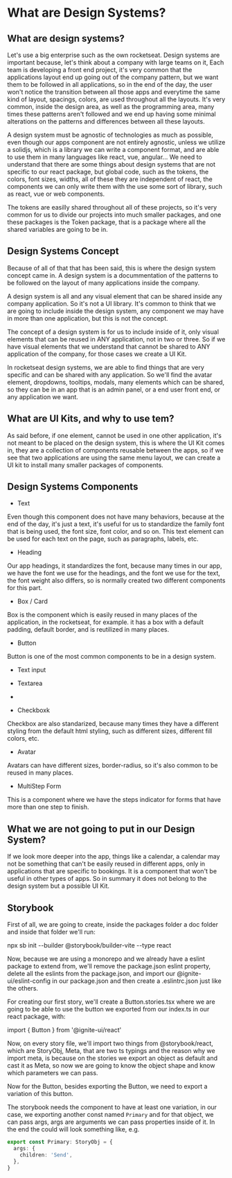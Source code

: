 # What are Design Systems?

## What are design systems? 

Let's use a big enterprise such as the own rocketseat. Design systems are important because, let's think about a company
with large teams on it, Each team is developing a front end project, it's very common that the applications layout end up
going out of the company pattern, but we want them to be followed in all applications, so in the end of the day, the user
won't notice the transition between all those apps and everytime the same kind of layout, spacings, colors, are used throughout
all the layouts.
It's very common, inside the design area, as well as the programming area, many times these patterns aren't followed and
we end up having some minimal alterations on the patterns and differences between all these layouts.

A design system must be agnostic of technologies as much as possible, even though our apps component are not entirely agnostic,
unless we utilize a solidjs, which is a library we can write a component format, and are able to use them in many languages
like react, vue, angular... We need to understand that there are some things about design systems that  are not specific
to our react package, but global code, such as the tokens, the colors, font sizes, widths, all of these they are independent
of react, the components we can only write them with the use some sort of library, such as react, vue or web components.

The tokens are easilly shared throughout all of these projects, so it's very common for us to divide our projects into
much smaller packages, and one these packages is the Token package, that is a package where all the shared variables are
going to be in.


## Design Systems Concept

Because of all of that that has been said, this is where the design system concept came in. A design system is a docummentation
of the patterns to be followed on the layout of many applications inside the company.

A design system is all and any visual element that can be shared inside any company application. So it's not a UI library.
It's common to think that we are going to include inside the design system, any component we may have in more than one
application, but this is not the concept.

The concept of a design system is for us to include inside of it, only visual elements that can be reused in ANY application,
not in two or three. So if we have visual elements that we understand that cannot be shared to ANY application of the company,
for those cases we create a UI Kit.

In rocketseat design systems, we are able to find things that are very specific and can be shared with any application.
So we'll find the avatar element, dropdowns, tooltips, modals, many elements which can be shared, so they can be in an
app that is an admin panel, or a end user front end, or any application we want.

## What are UI Kits, and why to use tem?

As said before, if one element, cannot be used in one other application, it's not meant to be placed on the design system,
this is where the UI Kit comes in, they are a collection of components reusable between the apps, so if we see that two
applications are using the same menu layout, we can create a UI kit to install many smaller packages of components.


## Design Systems Components

- Text

Even though this component does not have many behaviors, because at the end of the day, it's just a text, it's useful for
us to standardize the family font that is being used, the font size, font color, and so on.
This text element can be used for each text on the page, such as paragraphs, labels, etc.

- Heading

Our app headings, it standardizes the font, because many times in our app, we have the font we use for the headings, and
the font we use for the text, the font weight also differs, so is normally created two different components for this part.

- Box / Card

Box is the component which is easily reused in many places of the application, in the rocketseat, for example. it has a box
with a default padding, default border, and is reutilized in many places.

- Button

Button is one of the most common components to be in a design system.

- Text input

- Textarea
- 
- Checkboxk 

Checkbox are also standarized, because many times they have a different styling from the default html styling, such as
different sizes, different fill colors, etc.

- Avatar

Avatars can have different sizes, border-radius, so it's also common to be reused in many places.

-  MultiStep Form
  
This is a component where we have the steps indicator for forms that have more than one step to finish. 

## What we are not going to put in our Design System?

If we look more deeper into the app, things like a calendar, a calendar may not be something that can't be easily reused
in different apps, only in applications that are specific to bookings. It is a component that won't be useful in other types
of apps. So in summary it does not belong to the design system but a possible UI Kit.

## Storybook

First of all, we are going to create, inside the packages folder a doc folder and inside that folder we'll run:

npx sb init --builder @storybook/builder-vite --type react

Now, because we are using a monorepo and we already have a eslint package to extend from, we'll remove the package.json
eslint property, delete all the eslints from the package.json, and import our @ignite-ui/eslint-config in our package.json
and then create a .eslintrc.json just like the others.

For creating our first story, we'll create a Button.stories.tsx where we are going to be able to use the button we exported
from our index.ts in our react package, with:

import { Button } from '@ignite-ui/react'

Now, on every story file, we'll import two things from @storybook/react, which are StoryObj, Meta, that are two ts typings
and the reason why we import meta, is because on the stories we export an object as default and cast it as Meta, so now
we are going to know the object shape and know which parameters we can pass.

Now for the Button, besides exporting the Button, we need to export a variation of this button. 

The storybook needs the component to have at least one variation, in our case, we exporting another const named `Primary`
and for that object, we can pass args, args are arguments we can pass properties inside of it. In the end the could will
look something like, e.g.

```ts
export const Primary: StoryObj = {
  args: {
    children: 'Send',
  },
}
```






